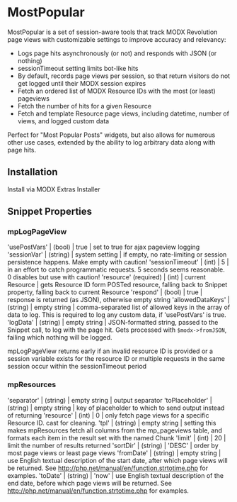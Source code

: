 MostPopular
===========

MostPopular is a set of session-aware tools that track MODX Revolution page views with customizable settings to improve accuracy and relevancy:

- Logs page hits asynchronously (or not) and responds with JSON (or nothing)
- sessionTimeout setting limits bot-like hits
- By default, records page views per session, so that return visitors do not get logged until their MODX session expires
- Fetch an ordered list of MODX Resource IDs with the most (or least) pageviews
- Fetch the number of hits for a given Resource
- Fetch and template Resource page views, including datetime, number of views, and logged custom data

Perfect for "Most Popular Posts" widgets, but also allows for numerous other use cases, extended by the ability to log arbitrary data along with page hits.

## Installation

Install via MODX Extras Installer

## Snippet Properties

### mpLogPageView

'usePostVars' | (bool) | true | set to true for ajax pageview logging
'sessionVar' | (string) | system setting | if empty, no rate-limiting or session persistence happens. Make empty with caution!
'sessionTimeout' | (int) | 5 | in an effort to catch programmatic requests. 5 seconds seems reasonable. 0 disables but use with caution!
'resource' (required) | (int) | current Resource | gets Resource ID form POSTed resource, falling back to Snippet property, falling back to current Resource
'respond' | (bool) | true | response is returned (as JSON), otherwise empty string
'allowedDataKeys' | (string) | empty string | comma-separated list of allowed keys in the array of data to log. This is required to  log any custom data, if 'usePostVars' is true.
'logData' | (string) | empty string | JSON-formatted string, passed to the Snippet call, to log with the page hit. Gets processed with `$modx->fromJSON`, failing which nothing will be logged.

mpLogPageView returns early if an invalid resource ID is provided or a session variable exists for the resource ID or multiple requests in the same session occur within the sessionTimeout period

### mpResources

'separator' | (string) | empty string | output separator
'toPlaceholder' | (string) | empty string | key of placeholder to which to send output instead of returning
'resource' | (int) | 0 | only fetch page views for a specific Resource ID. cast for cleaning.
'tpl' | (string) | empty string | setting this makes mpResources fetch all columns from the mp_pageviews table, and formats each item in the result set with the named Chunk
'limit' | (int) | 20 | limit the number of results returned
'sortDir' | (string) | 'DESC' | order by most page views or least page views
'fromDate' | (string) | empty string | use English textual description of the start date, after which page views will be returned. See http://php.net/manual/en/function.strtotime.php for examples.
'toDate' | (string) | 'now' | use English textual description of the end date, before which page views will be returned. See http://php.net/manual/en/function.strtotime.php for examples.
